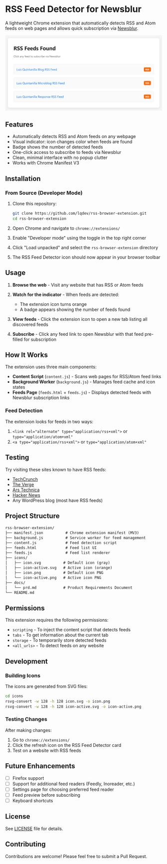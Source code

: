 # RSS Feed Detector for Newsblur

A lightweight Chrome extension that automatically detects RSS and Atom feeds on web pages and allows quick subscription via [Newsblur](https://newsblur.com).

![](./images/discovered-feeds.png)

## Features

- Automatically detects RSS and Atom feeds on any webpage
- Visual indicator: icon changes color when feeds are found
- Badge shows the number of detected feeds
- One-click access to subscribe to feeds via Newsblur
- Clean, minimal interface with no popup clutter
- Works with Chrome Manifest V3

## Installation

### From Source (Developer Mode)

1. Clone this repository:
   ```bash
   git clone https://github.com/lqdev/rss-browser-extension.git
   cd rss-browser-extension
   ```

2. Open Chrome and navigate to `chrome://extensions/`

3. Enable "Developer mode" using the toggle in the top right corner

4. Click "Load unpacked" and select the `rss-browser-extension` directory

5. The RSS Feed Detector icon should now appear in your browser toolbar

## Usage

1. **Browse the web** - Visit any website that has RSS or Atom feeds

2. **Watch for the indicator** - When feeds are detected:
   - The extension icon turns orange
   - A badge appears showing the number of feeds found

3. **View feeds** - Click the extension icon to open a new tab listing all discovered feeds

4. **Subscribe** - Click any feed link to open Newsblur with that feed pre-filled for subscription

## How It Works

The extension uses three main components:

- **Content Script** (`content.js`) - Scans web pages for RSS/Atom feed links
- **Background Worker** (`background.js`) - Manages feed cache and icon states
- **Feeds Page** (`feeds.html` + `feeds.js`) - Displays detected feeds with Newsblur subscription links

### Feed Detection

The extension looks for feeds in two ways:

1. `<link rel="alternate" type="application/rss+xml">` or `type="application/atom+xml"`
2. `<a type="application/rss+xml">` or `type="application/atom+xml"`

## Testing

Try visiting these sites known to have RSS feeds:

- [TechCrunch](https://techcrunch.com)
- [The Verge](https://www.theverge.com)
- [Ars Technica](https://arstechnica.com)
- [Hacker News](https://news.ycombinator.com)
- Any WordPress blog (most have RSS feeds)

## Project Structure

```
rss-browser-extension/
├── manifest.json          # Chrome extension manifest (MV3)
├── background.js          # Service worker for feed management
├── content.js             # Feed detection script
├── feeds.html             # Feed list UI
├── feeds.js               # Feed list renderer
├── icons/
│   ├── icon.svg          # Default icon (gray)
│   ├── icon-active.svg   # Active icon (orange)
│   ├── icon.png          # Default icon PNG
│   └── icon-active.png   # Active icon PNG
├── docs/
│   └── prd.md            # Product Requirements Document
└── README.md
```

## Permissions

This extension requires the following permissions:

- `scripting` - To inject the content script that detects feeds
- `tabs` - To get information about the current tab
- `storage` - To temporarily store detected feeds
- `<all_urls>` - To detect feeds on any website

## Development

### Building Icons

The icons are generated from SVG files:

```bash
cd icons
rsvg-convert -w 128 -h 128 icon.svg -o icon.png
rsvg-convert -w 128 -h 128 icon-active.svg -o icon-active.png
```

### Testing Changes

After making changes:

1. Go to `chrome://extensions/`
2. Click the refresh icon on the RSS Feed Detector card
3. Test on a website with RSS feeds

## Future Enhancements

- [ ] Firefox support
- [ ] Support for additional feed readers (Feedly, Inoreader, etc.)
- [ ] Settings page for choosing preferred feed reader
- [ ] Feed preview before subscribing
- [ ] Keyboard shortcuts

## License

See [LICENSE](LICENSE) file for details.

## Contributing

Contributions are welcome! Please feel free to submit a Pull Request.
